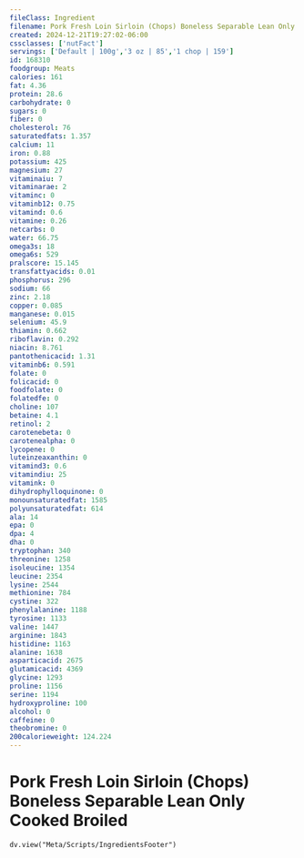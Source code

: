 ```yaml
---
fileClass: Ingredient
filename: Pork Fresh Loin Sirloin (Chops) Boneless Separable Lean Only Cooked Broiled
created: 2024-12-21T19:27:02-06:00
cssclasses: ['nutFact']
servings: ['Default | 100g','3 oz | 85','1 chop | 159']
id: 168310
foodgroup: Meats
calories: 161
fat: 4.36
protein: 28.6
carbohydrate: 0
sugars: 0
fiber: 0
cholesterol: 76
saturatedfats: 1.357
calcium: 11
iron: 0.88
potassium: 425
magnesium: 27
vitaminaiu: 7
vitaminarae: 2
vitaminc: 0
vitaminb12: 0.75
vitamind: 0.6
vitamine: 0.26
netcarbs: 0
water: 66.75
omega3s: 18
omega6s: 529
pralscore: 15.145
transfattyacids: 0.01
phosphorus: 296
sodium: 66
zinc: 2.18
copper: 0.085
manganese: 0.015
selenium: 45.9
thiamin: 0.662
riboflavin: 0.292
niacin: 8.761
pantothenicacid: 1.31
vitaminb6: 0.591
folate: 0
folicacid: 0
foodfolate: 0
folatedfe: 0
choline: 107
betaine: 4.1
retinol: 2
carotenebeta: 0
carotenealpha: 0
lycopene: 0
luteinzeaxanthin: 0
vitamind3: 0.6
vitamindiu: 25
vitamink: 0
dihydrophylloquinone: 0
monounsaturatedfat: 1585
polyunsaturatedfat: 614
ala: 14
epa: 0
dpa: 4
dha: 0
tryptophan: 340
threonine: 1258
isoleucine: 1354
leucine: 2354
lysine: 2544
methionine: 784
cystine: 322
phenylalanine: 1188
tyrosine: 1133
valine: 1447
arginine: 1843
histidine: 1163
alanine: 1638
asparticacid: 2675
glutamicacid: 4369
glycine: 1293
proline: 1156
serine: 1194
hydroxyproline: 100
alcohol: 0
caffeine: 0
theobromine: 0
200calorieweight: 124.224
---
```


# Pork Fresh Loin Sirloin (Chops) Boneless Separable Lean Only Cooked Broiled

```dataviewjs
dv.view("Meta/Scripts/IngredientsFooter")
```